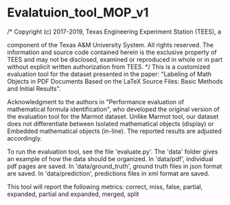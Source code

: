 # Evalatuion_tool_MOP_v1

/* Copyright (c) 2017-2019, Texas Engineering Experiment Station (TEES), a

component of the Texas A&M University System.
All rights reserved.
The information and source code contained herein is the exclusive
property of TEES and may not be disclosed, examined or reproduced
in whole or in part without explicit written authorization from TEES. */
This is a customized evaluation tool for the dataset presented in the paper: "Labeling of Math Objects in PDF Documents Based on the LaTeX Source Files: Basic Methods and Initial Results".

Acknowledgment to the authors in "Performance evaluation of mathematical formula identification", who developed the original version of the evaluation tool for the Marmot dataset. Unlike Marmot tool, our dataset does not differentiate between Isolated mathematical objects (display) or Embedded mathematical objects (in-line). The reported results are adjusted accordingly.

To run the evaluation tool, see the file 'evaluate.py'. The 'data' folder gives an example of how the data should be organized. In 'data/pdf', individual pdf pages are saved. In 'data/ground_truth', ground truth files in json format are saved. In 'data/prediction', predictions files in xml format are saved.

This tool will report the following metrics: correct, miss, false, partial, expanded, partial and expanded, merged, split
